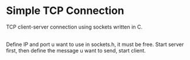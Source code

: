# Simple TCP Connection

TCP client-server connection using sockets written in C.</br></br>

Define IP and port u want to use in sockets.h, it must be free.
Start server first, then define the message u want to send, start client.

